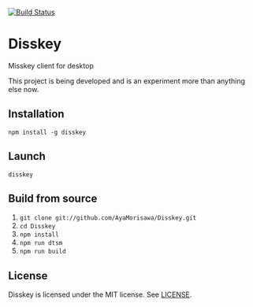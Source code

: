[![Build Status](https://travis-ci.org/AyaMorisawa/Disskey.svg?branch=master)](https://travis-ci.org/AyaMorisawa/Disskey)

Disskey
====

Misskey client for desktop

This project is being developed and is an experiment more than anything else now.

## Installation
```
npm install -g disskey
```

## Launch
```
disskey
```

## Build from source
1. `git clone git://github.com/AyaMorisawa/Disskey.git`
2. `cd Disskey`
3. `npm install`
4. `npm run dtsm`
5. `npm run build`

## License
Disskey is licensed under the MIT license.
See [LICENSE](LICENSE).